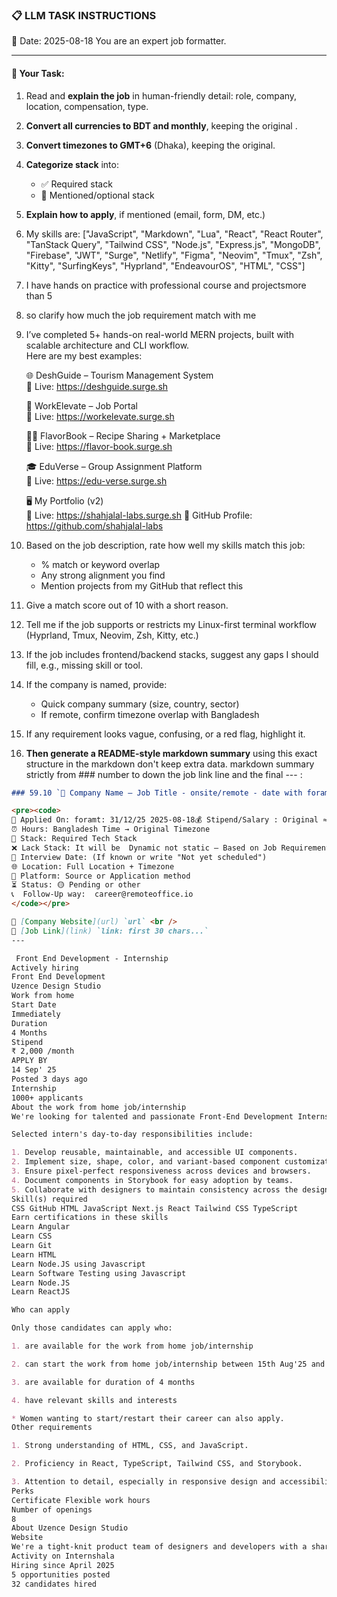 ### 📋 LLM TASK INSTRUCTIONS  
📅 Date: 2025-08-18
You are an expert job formatter.

---

#### 🔧 Your Task:
1. Read and **explain the job** in human-friendly detail: role, company, location, compensation, type.  
2. **Convert all currencies to BDT and monthly**, keeping the original .  
3. **Convert timezones to GMT+6** (Dhaka), keeping the original.  
4. **Categorize stack** into:  
   - ✅ Required stack  
   - 🔧 Mentioned/optional stack  
5. **Explain how to apply**, if mentioned (email, form, DM, etc.)  
7. My skills are: ["JavaScript", "Markdown", "Lua", "React", "React Router", "TanStack Query", "Tailwind CSS", "Node.js", "Express.js", "MongoDB", "Firebase", "JWT", "Surge", "Netlify", "Figma", "Neovim", "Tmux", "Zsh", "Kitty", "SurfingKeys", "Hyprland", "EndeavourOS", "HTML", "CSS"]
8. I have hands on practice with professional course and projectsmore than 5
9. so clarify how much the job requirement match with me 
10. I’ve completed 5+ hands-on real-world MERN projects, built with scalable architecture and CLI workflow.  
    Here are my best examples:

      🌐 DeshGuide – Tourism Management System  
    🔗 Live: https://deshguide.surge.sh

    💼 WorkElevate – Job Portal  
    🔗 Live: https://workelevate.surge.sh

    🧑‍🍳 FlavorBook – Recipe Sharing + Marketplace  
    🔗 Live: https://flavor-book.surge.sh

    🎓 EduVerse – Group Assignment Platform  
    🔗 Live: https://edu-verse.surge.sh

    🖥️ My Portfolio (v2)  
    🔗 Live: https://shahjalal-labs.surge.sh
    🚀 GitHub Profile: https://github.com/shahjalal-labs

11. Based on the job description, rate how well my skills match this job:  
    - % match or keyword overlap  
    - Any strong alignment you find  
    - Mention projects from my GitHub that reflect this

12. Give a match score out of 10 with a short reason.

13. Tell me if the job supports or restricts my Linux-first terminal workflow (Hyprland, Tmux, Neovim, Zsh, Kitty, etc.)

14. If the job includes frontend/backend stacks, suggest any gaps I should fill, e.g., missing skill or tool.

15. If the company is named, provide:  
    - Quick company summary (size, country, sector)  
    - If remote, confirm timezone overlap with Bangladesh

16. If any requirement looks vague, confusing, or a red flag, highlight it.


17. **Then generate a README-style markdown summary** using this exact structure in the markdown don't keep extra data. markdown summary strictly from ### number to down the job link line and the final --- :
```markdown
### 59.10 `🏢 Company Name — Job Title - onsite/remote - date with foramt: 31/12/25 - BDT salary`

<pre><code>
📅 Applied On: foramt: 31/12/25 2025-08-18💰 Stipend/Salary : Original ≈ Converted BDT / Monthly
⏰ Hours: Bangladesh Time → Original Timezone
🧰 Stack: Required Tech Stack
❌ Lack Stack: It will be  Dynamic not static – Based on Job Requirements: For your example added: mysql, postgres, redis, docker, nginx, aws, gcp, azure, firebase, netlify, surge, figma, sketch, etc.
📆 Interview Date: (If known or write "Not yet scheduled")
🌐 Location: Full Location + Timezone
🧭 Platform: Source or Application method
⏳ Status: 🟡 Pending or other
📞  Follow-Up way:  career@remoteoffice.io
</code></pre>

🔗 [Company Website](url) `url` <br />
🔗 [Job Link](link) `link: first 30 chars...`
---

 Front End Development - Internship
Actively hiring
Front End Development
Uzence Design Studio
Work from home
Start Date
Immediately
Duration
4 Months
Stipend
₹ 2,000 /month
APPLY BY
14 Sep' 25
Posted 3 days ago
Internship
1000+ applicants
About the work from home job/internship
We're looking for talented and passionate Front-End Development Interns to join our team in building a global design system from the ground up. You will collaborate closely with designers and developers to create fully responsive, highly scalable, interactive, and accessible UI components with multiple sizes, shapes, spaces, colors, and variant options.

Selected intern's day-to-day responsibilities include:

1. Develop reusable, maintainable, and accessible UI components.
2. Implement size, shape, color, and variant-based component customizations.
3. Ensure pixel-perfect responsiveness across devices and browsers.
4. Document components in Storybook for easy adoption by teams.
5. Collaborate with designers to maintain consistency across the design system
Skill(s) required
CSS GitHub HTML JavaScript Next.js React Tailwind CSS TypeScript
Earn certifications in these skills
Learn Angular
Learn CSS
Learn Git
Learn HTML
Learn Node.JS using Javascript
Learn Software Testing using Javascript
Learn Node.JS
Learn ReactJS

Who can apply

Only those candidates can apply who:

1. are available for the work from home job/internship

2. can start the work from home job/internship between 15th Aug'25 and 19th Sep'25

3. are available for duration of 4 months

4. have relevant skills and interests

* Women wanting to start/restart their career can also apply.
Other requirements

1. Strong understanding of HTML, CSS, and JavaScript.

2. Proficiency in React, TypeScript, Tailwind CSS, and Storybook.

3. Attention to detail, especially in responsive design and accessibility.
Perks
Certificate Flexible work hours
Number of openings
8
About Uzence Design Studio
Website
We're a tight-knit product team of designers and developers with a shared passion: crafting exceptional user experiences. Our mission is to redefine how people interact with technology making it feel intuitive, delightful, and human. We're currently building a comprehensive UI design system from the ground up, rooted in Atomic Design Principles, and we're looking for motivated design interns to join us on this journey.
Activity on Internshala
Hiring since April 2025
5 opportunities posted
32 candidates hired


```